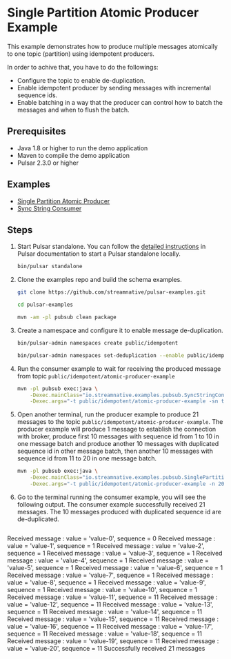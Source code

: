 # Single Partition Atomic Producer Example

This example demonstrates how to produce multiple messages atomically to one topic (partition) using idempotent producers.

In order to achive that, you have to do the followings:

- Configure the topic to enable de-duplication.
- Enable idempotent producer by sending messages with incremental sequence ids.
- Enable batching in a way that the producer can control how to batch the messages and when to flush the batch.

## Prerequisites

- Java 1.8 or higher to run the demo application
- Maven to compile the demo application
- Pulsar 2.3.0 or higher

## Examples

- [Single Partition Atomic Producer](../src/main/java/io/streamnative/examples/pubsub/SinglePartitionAtomicProducerExample.java)
- [Sync String Consumer](../src/main/java/io/streamnative/examples/pubsub/SyncStringConsumerExample.java)

## Steps

1. Start Pulsar standalone. You can follow the [detailed instructions](http://pulsar.apache.org/docs/en/next/standalone/)
in Pulsar documentation to start a Pulsar standalone locally.
   ```bash
   bin/pulsar standalone
   ```

2. Clone the examples repo and build the schema examples.
   ```bash
   git clone https://github.com/streamnative/pulsar-examples.git
   ```
   ```bash
   cd pulsar-examples
   ```
   ```bash
   mvn -am -pl pubsub clean package
   ```

3. Create a namespace and configure it to enable message de-duplication.
   ```bash
   bin/pulsar-admin namespaces create public/idempotent
   ```
   ```bash
   bin/pulsar-admin namespaces set-deduplication --enable public/idempotent
   ```

4. Run the consumer example to wait for receiving the produced message from topic `public/idempotent/atomic-producer-example`
   ```bash
   mvn -pl pubsub exec:java \
       -Dexec.mainClass="io.streamnative.examples.pubsub.SyncStringConsumerExample" \
       -Dexec.args="-t public/idempotent/atomic-producer-example -sn test-sub -st Exclusive -n 21"
   ```

5. Open another terminal, run the producer example to produce 21 messages to the topic `public/idempotent/atomic-producer-example`.
   The producer example will produce 1 message to establish the connection with broker, produce first 10 messages with sequence id
   from 1 to 10 in one message batch and produce another 10 messages with duplicated sequence id in other message batch, then another
   10 messages with sequence id from 11 to 20 in one message batch.
   ```bash
   mvn -pl pubsub exec:java \
       -Dexec.mainClass="io.streamnative.examples.pubsub.SinglePartitionAtomicProducerExample" \
       -Dexec.args="-t public/idempotent/atomic-producer-example -n 20"
   ```

6. Go to the terminal running the consumer example, you will see the following output. The consumer example successfully received
   21 messages. The 10 messages produced with duplicated sequence id are de-duplicated.
   ```bash
Received message : value = 'value-0', sequence = 0
Received message : value = 'value-1', sequence = 1
Received message : value = 'value-2', sequence = 1
Received message : value = 'value-3', sequence = 1
Received message : value = 'value-4', sequence = 1
Received message : value = 'value-5', sequence = 1
Received message : value = 'value-6', sequence = 1
Received message : value = 'value-7', sequence = 1
Received message : value = 'value-8', sequence = 1
Received message : value = 'value-9', sequence = 1
Received message : value = 'value-10', sequence = 1
Received message : value = 'value-11', sequence = 11
Received message : value = 'value-12', sequence = 11
Received message : value = 'value-13', sequence = 11
Received message : value = 'value-14', sequence = 11
Received message : value = 'value-15', sequence = 11
Received message : value = 'value-16', sequence = 11
Received message : value = 'value-17', sequence = 11
Received message : value = 'value-18', sequence = 11
Received message : value = 'value-19', sequence = 11
Received message : value = 'value-20', sequence = 11
Successfully received 21 messages
   ```
